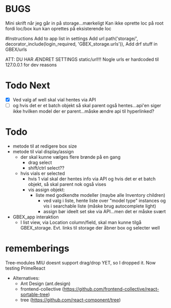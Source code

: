 # BUGS
Mini skrift når jeg går in på storage...mærkeligt
Kan ikke oprette loc på root fordi loc/box kun kan oprettes på eksisterende loc

#Instructions
Add to app list in settings
Add url path('storage/', decorator_include(login_required, 'GBEX_storage.urls')),
Add drf stuff in GBEX/urls

ATT:
  DU HAR ÆNDRET SETTINGS static/url!!!
  Nogle urls er hardcoded til 127.0.0.1 for dev reasons

# Todo Next
* [x] Ved valg af well skal vial hentes via API 
* [ ] og hvis det er et batch objekt så skal parent også hentes...api'en siger ikke hvilken model der er parent...måske ændre api til hyperlinked?

# Todo
* metode til at redigere box size
* metode til vial display/assign
  * der skal kunne vælges flere brønde på en gang
    * drag select
    * shift/ctrl select??
  * hvis vials er selected
    * hvis 1 vial skal der hentes info via API og hvis det er et batch objekt, så skal parent nok også vises
    * vis assign objekt:
      * liste med godkendte modeller (maybe alle Inventory children)
        * ved valg i liste, hente liste over "model type" instances og vis i searchable liste (måske brug autocomplete light)
        * assign bør ideelt set ske via API...men det er måske svært
* GBEX_app interaktion
  * I list view, via Location column/field, skal man kunne tilgå GBEX_storage. Evt. links til storage der åbner box og selecter well


# rememberings
Tree-modules
  MIU doesnt support drag/drop YET, so I dropped it.
  Now testing PrimeReact
  * Alternatives:
    * Ant Design (ant.design)
    * frontend-collective (https://github.com/frontend-collective/react-sortable-tree)
    * tree (https://github.com/react-component/tree)
